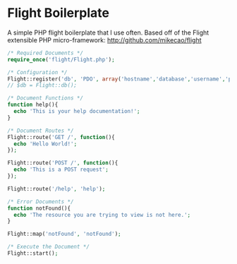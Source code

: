 Flight Boilerplate
==================

A simple PHP flight boilerplate that I use often. Based off of the Flight extensible PHP micro-framework: <http://github.com/mikecao/flight>

```php
/* Required Documents */
require_once('flight/Flight.php');

/* Configuration */
Flight::register('db', 'PDO', array('hostname','database','username','password'));
// $db = Flight::db();

/* Document Functions */
function help(){
  echo 'This is your help documentation!';
}

/* Document Routes */
Flight::route('GET /', function(){
  echo 'Hello World!';
});

Flight::route('POST /', function(){
  echo 'This is a POST request';
});

Flight::route('/help', 'help');

/* Error Documents */
function notFound(){
  echo 'The resource you are trying to view is not here.';
}

Flight::map('notFound', 'notFound');

/* Execute the Document */
Flight::start();
```
